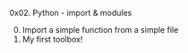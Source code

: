 0x02. Python - import & modules

0. Import a simple function from a simple file
1. My first toolbox!
